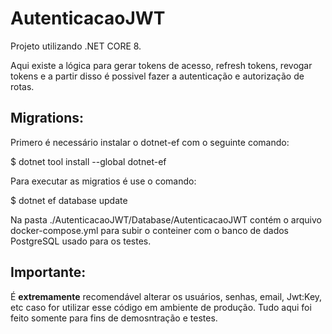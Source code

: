 # AutenticacaoJWT
Projeto utilizando .NET CORE 8.

Aqui existe a lógica para gerar tokens de acesso, refresh tokens, revogar tokens e a partir disso
é possivel fazer a autenticação e autorização de rotas.

## Migrations:

Primero é necessário instalar o dotnet-ef com o seguinte comando:

$ dotnet tool install --global dotnet-ef

Para executar as migratios é use o comando:

$ dotnet ef database update

Na pasta ./AutenticacaoJWT/Database/AutenticacaoJWT contém o arquivo docker-compose.yml para subir o conteiner com o banco de dados PostgreSQL usado para os testes.

## Importante:

É **extremamente** recomendável alterar os usuários, senhas, email, Jwt:Key, etc caso for utilizar esse código em ambiente de produção. Tudo aqui foi feito somente para fins de demosntração e testes.
